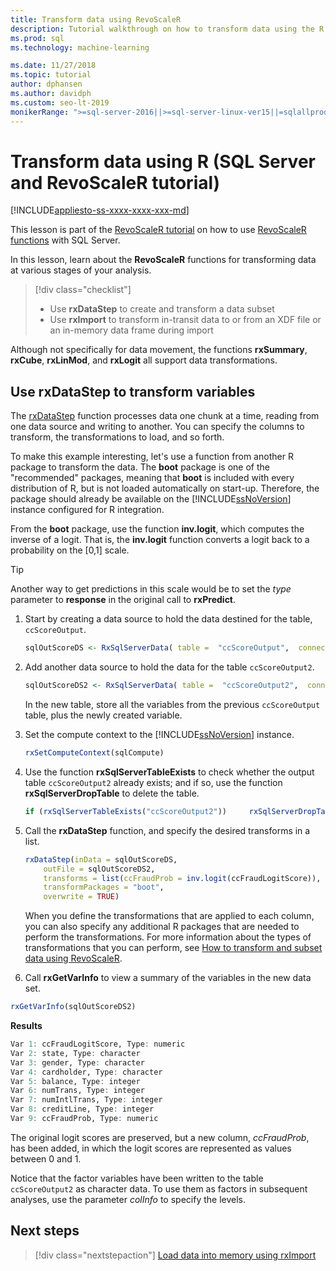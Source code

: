 ```yaml
---
title: Transform data using RevoScaleR
description: Tutorial walkthrough on how to transform data using the R language on SQL Server.
ms.prod: sql
ms.technology: machine-learning

ms.date: 11/27/2018  
ms.topic: tutorial
author: dphansen
ms.author: davidph
ms.custom: seo-lt-2019
monikerRange: ">=sql-server-2016||>=sql-server-linux-ver15||=sqlallproducts-allversions"
---
```

# Transform data using R (SQL Server and RevoScaleR tutorial)
[!INCLUDE[appliesto-ss-xxxx-xxxx-xxx-md](../../includes/appliesto-ss-xxxx-xxxx-xxx-md.md)]

This lesson is part of the [RevoScaleR tutorial](deepdive-data-science-deep-dive-using-the-revoscaler-packages.md) on how to use [RevoScaleR functions](https://docs.microsoft.com/machine-learning-server/r-reference/revoscaler/revoscaler) with SQL Server.

In this lesson, learn about the **RevoScaleR** functions for transforming data at various stages of your analysis.

> [!div class="checklist"]
> * Use **rxDataStep** to create and transform a data subset
> * Use **rxImport** to transform in-transit data to or from an XDF file or an in-memory data frame during import

Although not specifically for data movement, the functions **rxSummary**, **rxCube**, **rxLinMod**, and **rxLogit** all support data transformations.

## Use rxDataStep to transform variables

The [rxDataStep](https://docs.microsoft.com/machine-learning-server/r-reference/revoscaler/rxdatastep) function processes data one chunk at a time, reading from one data source and writing to another. You can specify the columns to transform, the transformations to load, and so forth.

To make this example interesting, let's use a function from another R package to transform the data. The **boot** package is one of the "recommended" packages, meaning that **boot** is included with every distribution of R, but is not loaded automatically on start-up. Therefore, the package should already be available on the [!INCLUDE[ssNoVersion](../../includes/ssnoversion-md.md)] instance configured for R integration.

From the **boot** package, use the  function **inv.logit**, which computes the inverse of a logit. That is, the **inv.logit** function converts a logit back to a probability on the [0,1] scale.

> [!TIP] 
> Another way to  get predictions in this scale would be to set the *type* parameter to **response** in the original call to **rxPredict**.

1. Start by creating a data source to hold the data destined for the table, `ccScoreOutput`.
  
    ```R
    sqlOutScoreDS <- RxSqlServerData( table =  "ccScoreOutput",  connectionString = sqlConnString, rowsPerRead = sqlRowsPerRead )
    ```
  
2. Add another data source to hold the data for the table `ccScoreOutput2`.
  
    ```R
    sqlOutScoreDS2 <- RxSqlServerData( table =  "ccScoreOutput2",  connectionString = sqlConnString, rowsPerRead = sqlRowsPerRead )
    ```
  
    In the new table, store all the variables from the previous `ccScoreOutput` table, plus the newly created variable.
  
3. Set the compute context to the [!INCLUDE[ssNoVersion](../../includes/ssnoversion-md.md)] instance.
  
    ```R
    rxSetComputeContext(sqlCompute)
    ```
  
4. Use the function **rxSqlServerTableExists** to check whether the output table `ccScoreOutput2` already exists; and if so, use the function **rxSqlServerDropTable** to delete the table.
  
    ```R
    if (rxSqlServerTableExists("ccScoreOutput2"))     rxSqlServerDropTable("ccScoreOutput2")
    ```
  
5. Call the **rxDataStep** function, and specify the desired transforms in a list.
  
    ```R
    rxDataStep(inData = sqlOutScoreDS,
        outFile = sqlOutScoreDS2,
        transforms = list(ccFraudProb = inv.logit(ccFraudLogitScore)),
        transformPackages = "boot",
        overwrite = TRUE)
    ```

    When you define the transformations that are applied to each column, you can also specify any additional R packages that are needed to perform the transformations.  For more information about the types of transformations that you can perform, see [How to transform and subset data using RevoScaleR](https://docs.microsoft.com/machine-learning-server/r/how-to-revoscaler-data-transform).
  
6. Call **rxGetVarInfo** to view a summary of the variables in the new data set.
  
```R
rxGetVarInfo(sqlOutScoreDS2)
```

**Results**

```R
Var 1: ccFraudLogitScore, Type: numeric
Var 2: state, Type: character
Var 3: gender, Type: character
Var 4: cardholder, Type: character
Var 5: balance, Type: integer
Var 6: numTrans, Type: integer
Var 7: numIntlTrans, Type: integer
Var 8: creditLine, Type: integer
Var 9: ccFraudProb, Type: numeric
```

The original logit scores are preserved, but a new column, *ccFraudProb*, has been added, in which the logit scores are represented as values between 0 and 1.

Notice that the factor variables have been written to the table `ccScoreOutput2` as character data. To use them as factors in subsequent analyses, use the parameter *colInfo* to specify the levels.

## Next steps

> [!div class="nextstepaction"]
> [Load data into memory using rxImport](../../advanced-analytics/tutorials/deepdive-load-data-into-memory-using-rximport.md)